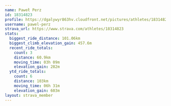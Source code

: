 ```yaml
---
name: Paweł Perz
id: 18314823
profile: https://dgalywyr863hv.cloudfront.net/pictures/athletes/18314823/5244308/1/large.jpg
username: pawel-perz
strava_url: https://www.strava.com/athletes/18314823
stats:
  biggest_ride_distance: 101.06km
  biggest_climb_elevation_gain: 457.6m
  recent_ride_totals:
    count: 3
    distance: 60.9km
    moving_time: 03h 09m
    elevation_gain: 282m
  ytd_ride_totals:
    count: 6
    distance: 103km
    moving_time: 06h 31m
    elevation_gain: 603m
layout: strava_member
--- 
```

